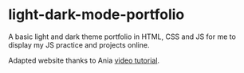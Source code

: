 # light-dark-mode-portfolio
A basic light and dark theme portfolio in HTML, CSS and JS for me to display my JS practice and projects online. 

Adapted website thanks to Ania [video tutorial](https://youtu.be/2eFr9jvNHH8). 




